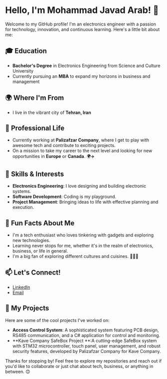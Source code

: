 # Hello, I'm Mohammad Javad Arab! 👋

Welcome to my GitHub profile! I'm an electronics engineer with a passion for technology, innovation, and continuous learning. Here's a little bit about me:

## 🎓 Education
- **Bachelor's Degree** in Electronics Engineering from Science and Culture University
- Currently pursuing an **MBA** to expand my horizons in business and management

## 🌍 Where I'm From
- I live in the vibrant city of **Tehran, Iran**

## 💼 Professional Life
- Currently working at **Palizafzar Company**, where I get to play with awesome tech and contribute to exciting projects.
- On a mission to take my career to the next level and looking for new opportunities in **Europe** or **Canada**. 🌍✈️

## 🔧 Skills & Interests
- **Electronics Engineering**: I love designing and building electronic systems.
- **Software Development**: Coding is my playground.
- **Project Management**: Bringing ideas to life with effective planning and execution.

## 🌟 Fun Facts About Me
- I'm a tech enthusiast who loves tinkering with gadgets and exploring new technologies.
- Learning never stops for me, whether it's in the realm of electronics, business, or life in general.
- I'm a big fan of exploring different cultures and cuisines. 🍣🍕🌮

## 📫 Let's Connect!
- [LinkedIn](https://www.linkedin.com/in/mohammad-javad-arab-245621260/) 
- [Email](javad.arab42@gmail.com)

## 🚀 My Projects
Here are some of the cool projects I've worked on:
- **Access Control System**: A sophisticated system featuring PCB design, RS485 communication, and a C# application for control and monitoring.
- **Kave Company SafeBox Project **:A cutting-edge SafeBox system with STM32 microcontroller, touch panel, user management, and robust security features, developed by Palizafzar Company for Kave Company.

Thanks for stopping by! Feel free to explore my repositories and reach out if you'd like to collaborate or just chat about tech, business, or anything in between. 😊
